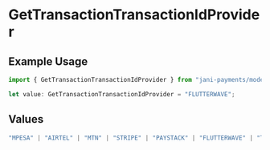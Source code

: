 # GetTransactionTransactionIdProvider

## Example Usage

```typescript
import { GetTransactionTransactionIdProvider } from "jani-payments/models/operations";

let value: GetTransactionTransactionIdProvider = "FLUTTERWAVE";
```

## Values

```typescript
"MPESA" | "AIRTEL" | "MTN" | "STRIPE" | "PAYSTACK" | "FLUTTERWAVE" | "TIGO" | "ORANGE" | "DPO" | "SELCOM"
```